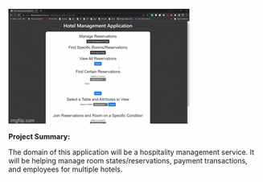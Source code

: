 ![](7lbw1e.gif)

**Project Summary:**

The domain of this application will be a hospitality management service. It will be helping manage room states/reservations, payment transactions, and employees for multiple hotels.



